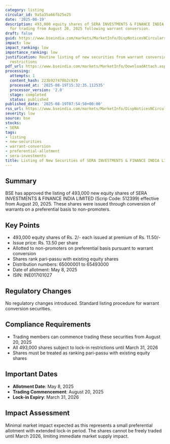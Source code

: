 ```yaml
---
category: listing
circular_id: 9a5a35a66fb25e25
date: '2025-08-19'
description: 493,000 equity shares of SERA INVESTMENTS & FINANCE INDIA LIMITED listed
  for trading from August 20, 2025 following warrant conversion.
draft: false
guid: https://www.bseindia.com/markets/MarketInfo/DispNoticesNCirculars.aspx?Noticeid={1B9E10E3-D033-4433-BFD5-7040423529CB}&noticeno=20250819-13&dt=08/19/2025&icount=13&totcount=52&flag=0
impact: low
impact_ranking: low
importance_ranking: low
justification: Routine listing of new securities from warrant conversion with lock-in
  restrictions
pdf_url: https://www.bseindia.com/markets/MarketInfo/DownloadAttach.aspx?id=20250819-13&attachedId=
processing:
  attempts: 1
  content_hash: 223b927470b2c929
  processed_at: '2025-08-19T15:32:35.112535'
  processor_version: '2.0'
  stage: completed
  status: published
published_date: '2025-08-19T07:54:50+00:00'
rss_url: https://www.bseindia.com/markets/MarketInfo/DispNoticesNCirculars.aspx?Noticeid={1B9E10E3-D033-4433-BFD5-7040423529CB}&noticeno=20250819-13&dt=08/19/2025&icount=13&totcount=52&flag=0
severity: low
source: bse
stocks:
- SERA
tags:
- listing
- new-securities
- warrant-conversion
- preferential-allotment
- sera-investments
title: Listing of New Securities of SERA INVESTMENTS & FINANCE INDIA LIMITED
---
```


## Summary

BSE has approved the listing of 493,000 new equity shares of SERA INVESTMENTS & FINANCE INDIA LIMITED (Scrip Code: 512399) effective from August 20, 2025. These shares were issued through conversion of warrants on a preferential basis to non-promoters.

## Key Points

- 493,000 equity shares of Rs. 2/- each issued at premium of Rs. 11.50/-
- Issue price: Rs. 13.50 per share
- Allotted to non-promoters on preferential basis pursuant to warrant conversion
- Shares rank pari-passu with existing equity shares
- Distribution numbers: 65000001 to 65493000
- Date of allotment: May 8, 2025
- ISIN: INE017I01027

## Regulatory Changes

No regulatory changes introduced. Standard listing procedure for warrant conversion securities.

## Compliance Requirements

- Trading members can commence trading these securities from August 20, 2025
- All 493,000 shares subject to lock-in restrictions until March 31, 2026
- Shares must be treated as ranking pari-passu with existing equity shares

## Important Dates

- **Allotment Date**: May 8, 2025
- **Trading Commencement**: August 20, 2025
- **Lock-in Expiry**: March 31, 2026

## Impact Assessment

Minimal market impact expected as this represents a small preferential allotment with extended lock-in period. The shares cannot be freely traded until March 2026, limiting immediate market supply impact.